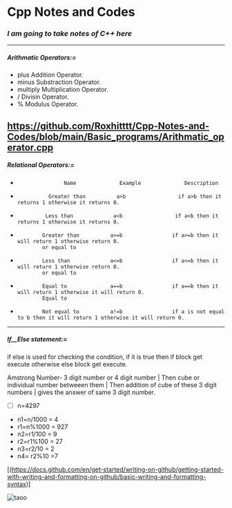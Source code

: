 #  Cpp Notes and Codes

### _**I am going to take notes of C++ here**_
-------------------------------------------------------------------------
#####  _**Arithmatic Operators:=**_
-    plus          Addition Operator.
-    minus          Substraction Operator.
-    multiply          Multiplication Operator.
-    /          Divisin Operator.
-    %          Modulus Operator.

https://github.com/Roxhitttt/Cpp-Notes-and-Codes/blob/main/Basic_programs/Arithmatic_operator.cpp
--------------------------------------------------------------------------
##### _**Relational Operators:=**_
-                    Name              Example              Description
-               Greater than          a>b                 if a>b then it returns 1 otherwise it returns 0.

-              Less than             a<b                 if a<b then it returns 1 otherwise it returns 0.

-             Greater than          a>=b                if a>=b then it will return 1 otherwise return 0.
              or equal to
 
-             Less than             a<=b                if a<=b then it will return 1 otherwise return 0.
              or equal to   

-             Equal to              a==b                if a==b then it will return 1 otherwise it will return 0.
              Equal to         

-             Not equal to          a!=b                if a is not equal to b then it will return 1 otherwise it will return 0.

------------------------------------------------------------------------

##### _**If__Else statement:=**_

if else is used for checking the condition, if it is true then if block get execute otherwise else block get execute.
       
Amstrong Number- 3 digit number or 4 digit number | Then cube or individual number betweeen them | Then addition of cube of these 3 digit numbers | gives the answer of same 3 digit number.

- [ ] n=4297
- n1=n/1000    = 4
- r1=n%1000    = 927
- n2=r1/100    = 9
- r2=r1%100    = 27
- n3=r2/10     = 2
- n4= r2%10    =7

[(https://docs.github.com/en/get-started/writing-on-github/getting-started-with-writing-and-formatting-on-github/basic-writing-and-formatting-syntax)]


![taoo](https://user-images.githubusercontent.com/62470301/190870650-c1e368a0-2da5-4e52-86c3-039a3bb1a364.jpg)


